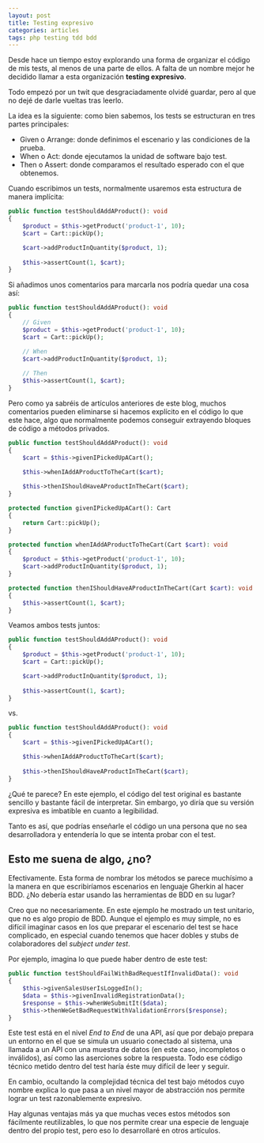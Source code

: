 ```yaml
---
layout: post
title: Testing expresivo
categories: articles
tags: php testing tdd bdd
---
```


Desde hace un tiempo estoy explorando una forma de organizar el código de mis tests, al menos de una parte de ellos. A falta de un nombre mejor he decidido llamar a esta organización **testing expresivo**.

Todo empezó por un twit que desgraciadamente olvidé guardar, pero al que no dejé de darle vueltas tras leerlo.

La idea es la siguiente: como bien sabemos, los tests se estructuran en tres partes principales:

* Given o Arrange: donde definimos el escenario y las condiciones de la prueba.
* When o Act: donde ejecutamos la unidad de software bajo test.
* Then o Assert: donde comparamos el resultado esperado con el que obtenemos.

Cuando escribimos un tests, normalmente usaremos esta estructura de manera implícita:

```php
public function testShouldAddAProduct(): void
{
    $product = $this->getProduct('product-1', 10);
    $cart = Cart::pickUp();

    $cart->addProductInQuantity($product, 1);
    
    $this->assertCount(1, $cart);
}
```

Si añadimos unos comentarios para marcarla nos podría quedar una cosa así:

```php
public function testShouldAddAProduct(): void
{
    // Given
    $product = $this->getProduct('product-1', 10);
    $cart = Cart::pickUp();

    // When
    $cart->addProductInQuantity($product, 1);
    
    // Then
    $this->assertCount(1, $cart);
}
```

Pero como ya sabréis de artículos anteriores de este blog, muchos comentarios pueden eliminarse si hacemos explícito en el código lo que este hace, algo que normalmente podemos conseguir extrayendo bloques de código a métodos privados.

```php
public function testShouldAddAProduct(): void
{
    $cart = $this->givenIPickedUpACart();

    $this->whenIAddAProductToTheCart($cart);
    
    $this->thenIShouldHaveAProductInTheCart($cart);
}

protected function givenIPickedUpACart(): Cart
{
    return Cart::pickUp();
}

protected function whenIAddAProductToTheCart(Cart $cart): void
{
    $product = $this->getProduct('product-1', 10);
    $cart->addProductInQuantity($product, 1);
}

protected function thenIShouldHaveAProductInTheCart(Cart $cart): void
{
    $this->assertCount(1, $cart);
}
```

Veamos ambos tests juntos:

```php
public function testShouldAddAProduct(): void
{
    $product = $this->getProduct('product-1', 10);
    $cart = Cart::pickUp();

    $cart->addProductInQuantity($product, 1);
    
    $this->assertCount(1, $cart);
}
```

vs.

```php
public function testShouldAddAProduct(): void
{
    $cart = $this->givenIPickedUpACart();

    $this->whenIAddAProductToTheCart($cart);
    
    $this->thenIShouldHaveAProductInTheCart($cart);
}
```

¿Qué te parece? En este ejemplo, el código del test original es bastante sencillo y bastante fácil de interpretar. Sin embargo, yo diría que su versión expresiva es imbatible en cuanto a legibilidad.

Tanto es así, que podrías enseñarle el código un una persona que no sea desarrolladora y entendería lo que se intenta probar con el test.

## Esto me suena de algo, ¿no?

Efectivamente. Esta forma de nombrar los métodos se parece muchísimo a la manera en que escribiríamos escenarios en lenguaje Gherkin al hacer BDD. ¿No debería estar usando las herramientas de BDD en su lugar?

Creo que no necesariamente. En este ejemplo he mostrado un test unitario, que no es algo propio de BDD. Aunque el ejemplo es muy simple, no es difícil imaginar casos en los que preparar el escenario del test se hace complicado, en especial cuando tenemos que hacer dobles y stubs de colaboradores del *subject under test*.

Por ejemplo, imagina lo que puede haber dentro de este test:

```php
public function testShouldFailWithBadRequestIfInvalidData(): void
{
    $this->givenSalesUserIsLoggedIn();
    $data = $this->givenInvalidRegistrationData();
    $response = $this->whenWeSubmitIt($data);
    $this->thenWeGetBadRequestWithValidationErrors($response);
}
```

Este test está en el nivel *End to End* de una API, así que por debajo prepara un entorno en el que se simula un usuario conectado al sistema, una llamada a un API con una muestra de datos (en este caso, incompletos o inválidos), así como las aserciones sobre la respuesta. Todo ese código técnico metido dentro del test haría éste muy difícil de leer y seguir.

En cambio, ocultando la complejidad técnica del test bajo métodos cuyo nombre explica lo que pasa a un nivel mayor de abstracción nos permite lograr un test razonablemente expresivo.

Hay algunas ventajas más ya que muchas veces estos métodos son fácilmente reutilizables, lo que nos permite crear una especie de lenguaje dentro del propio test, pero eso lo desarrollaré en otros artículos.

